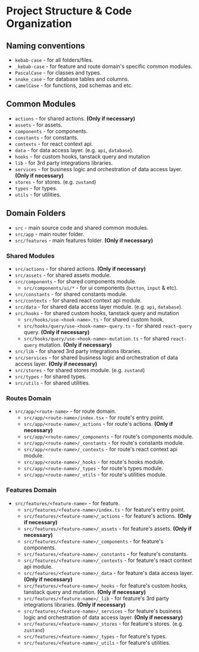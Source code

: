 # Project Structure & Code Organization

## Naming conventions
- `kebab-case` - for all folders/files.
- `_kebab-case` - for feature and route domain's specific common modules.
- `PascalCase` - for classes and types.
- `snake_case` - for database tables and columns.
- `camelCase` - for functions, zod schemas and etc.

## Common Modules
- `actions` - for shared actions. **(Only if necessary)**
- `assets` - for assets.
- `components` - for components.
- `constants` - for constants.
- `contexts` - for react context api.
- `data` - for data access layer. (e.g. `api`, `database`).
- `hooks` - for custom hooks, tanstack query and mutation
- `lib` - for 3rd party integrations libraries.
- `services` - for business logic and orchestration of data access layer. **(Only if necessary)**
- `stores` - for stores. (e.g. `zustand`)
- `types` - for types.
- `utils` - for utilities.
  
## Domain Folders
- `src` - main source code and shared common modules.
- `src/app` - main router folder.
- `src/features` - main features folder. **(Only if necessary)**

### Shared Modules
- `src/actions` - for shared actions. **(Only if necessary)**
- `src/assets` - for shared assets module.
- `src/components` - for shared components module.
  - `src/components/ui/*` - for ui components (`button`, `input` & etc).
- `src/constants` - for shared constants module.
- `src/contexts` - for shared react context api module.
- `src/data` - for shared data access layer module. (e.g. `api`, `database`).
- `src/hooks` - for shared custom hooks, tanstack query and mutation
  - `src/hooks/use-<hook-name>.ts` - for shared custom hook.
  - `src/hooks/query/use-<hook-name>-query.ts` - for shared `react-query` query. **(Only if necessary)**
  - `src/hooks/query/use-<hook-name>-mutation.ts` - for shared `react-query` mutation. **(Only if necessary)**
- `src/lib` - for shared 3rd party integrations libraries.
- `src/services` - for shared business logic and orchestration of data access layer. **(Only if necessary)**
- `src/stores` - for shared stores module. (e.g. `zustand`)
- `src/types` - for shared types.
- `src/utils` - for shared utilities.

### Routes Domain
- `src/app/<route-name>` - for route domain.
  - `src/app/<route-name>/index.tsx` - for route's entry point.
  - `src/app/<route-name>/_actions` - for route's actions. **(Only if necessary)**
  - `src/app/<route-name>/_components` - for route's components module.
  - `src/app/<route-name>/_constants` - for route's constants module.
  - `src/app/<route-name>/_contexts` - for route's react context api module.
  - `src/app/<route-name>/_hooks` - for route's hooks module.
  - `src/app/<route-name>/_types` - for route's types module.
  - `src/app/<route-name>/_utils` - for route's utilities module.

### Features Domain
- `src/features/<feature-name>` - for feature.
  - `src/features/<feature-name>/index.ts` - for feature's entry point.
  - `src/features/<feature-name>/_actions` - for feature's actions. **(Only if necessary)**
  - `src/features/<feature-name>/_assets` - for feature's assets. **(Only if necessary)**
  - `src/features/<feature-name>/_components` - for feature's components.
  - `src/features/<feature-name>/_constants` - for feature's constants.
  - `src/features/<feature-name>/_contexts` - for feature's react context api module.
  - `src/features/<feature-name>/_data` - for feature's data access layer. **(Only if necessary)**
  - `src/features/<feature-name>/_hooks` - for feature's custom hooks, tanstack query and mutation. **(Only if necessary)**
  - `src/features/<feature-name>/_lib` - for feature's 3rd party integrations libraries. **(Only if necessary)**
  - `src/features/<feature-name>/_services` - for feature's business logic and orchestration of data access layer. **(Only if necessary)**
  - `src/features/<feature-name>/_stores` - for feature's stores. (e.g. `zustand`)
  - `src/features/<feature-name>/_types` - for feature's types.
  - `src/features/<feature-name>/_utils` - for feature's utilities.
